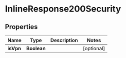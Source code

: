 

# InlineResponse200Security


## Properties

| Name | Type | Description | Notes |
|------------ | ------------- | ------------- | -------------|
|**isVpn** | **Boolean** |  |  [optional] |



